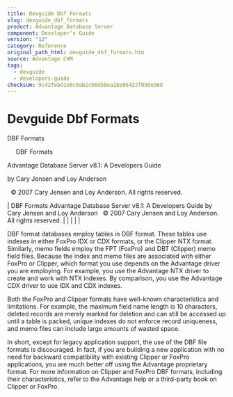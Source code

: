 ```yaml
---
title: Devguide Dbf Formats
slug: devguide_dbf_formats
product: Advantage Database Server
component: Developer’s Guide
version: "12"
category: Reference
original_path_html: devguide_dbf_formats.htm
source: Advantage CHM
tags:
  - devguide
  - developers-guide
checksum: 9c42febd1e0c0ab2cb0d58ea18e05422f095e968
---
```


# Devguide Dbf Formats

DBF Formats

     DBF Formats

Advantage Database Server v8.1: A Developers Guide

by Cary Jensen and Loy Anderson

  © 2007 Cary Jensen and Loy Anderson. All rights reserved.

| DBF Formats  Advantage Database Server v8.1: A Developers Guide  by Cary Jensen and Loy Anderson    © 2007 Cary Jensen and Loy Anderson. All rights reserved. |  |  |  |  |

DBF format databases employ tables in DBF format. These tables use indexes in either FoxPro IDX or CDX formats, or the Clipper NTX format. Similarly, memo fields employ the FPT (FoxPro) and DBT (Clipper) memo field files. Because the index and memo files are associated with either FoxPro or Clipper, which format you use depends on the Advantage driver you are employing. For example, you use the Advantage NTX driver to create and work with NTX indexes. By comparison, you use the Advantage CDX driver to use IDX and CDX indexes.

Both the FoxPro and Clipper formats have well-known characteristics and limitations. For example, the maximum field name length is 10 characters, deleted records are merely marked for deletion and can still be accessed up until a table is packed, unique indexes do not enforce record uniqueness, and memo files can include large amounts of wasted space.

In short, except for legacy application support, the use of the DBF file formats is discouraged. In fact, if you are building a new application with no need for backward compatibility with existing Clipper or FoxPro applications, you are much better off using the Advantage proprietary format. For more information on Clipper and FoxPro DBF formats, including their characteristics, refer to the Advantage help or a third-party book on Clipper or FoxPro.

